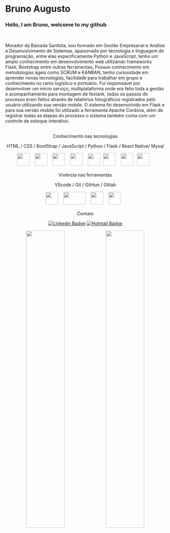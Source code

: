 # Bruno Augusto
### Hello, I am Bruno, welcome to my github
</br>

Morador da Baixada Santista, sou formado em Gestão Empresarial e Análise e Desenvolvimento de Sistemas, apaixonado por tecnologia e linguagem de programação, entre elas especificamente Python e JavaScript, tenho um amplo conhecimento em desenvolvimento web utilizando frameworks Flask, Bootstrap entre outras ferramentas, Possuo conhecimento em metodologias ágeis como SCRUM e KANBAN, tenho curiosidade em aprender novas tecnologias, facilidade para trabalhar em grupo e conhecimento no ramo logístico e portuário.
Fui responsável por desenvolver um micro serviço, multiplataforma onde era feito toda a gestão e acompanhamento para montagem de fextank, todos os passos do processo eram feitos através de relatórios fotográficos registrados pelo usuário utilizando sua versão mobile. O sistema foi desenvolvido em Flask e para sua versão mobile foi utilizado a ferramenta Apache Cordova, além de registrar todas as etapas do processo o sistema também conta com um controle de estoque interativo.
</br></br>


<div align="center">
Conhecimento nas tecnologias

HTML / CSS / BootStrap / JavaScript / Python / Flask / React Native/ Mysql

</div>
<div align="center">
<img  width="40px" height="40px" src="https://media.giphy.com/media/XAxylRMCdpbEWUAvr8/source.gif" />&nbsp;&nbsp;&nbsp;
<img  width="40px" height="40px" src="https://media.giphy.com/media/fsEaZldNC8A1PJ3mwp/source.gif" />&nbsp;&nbsp;&nbsp;
<img  width="40px" height="40px" src="https://media.giphy.com/media/ln7z2eWriiQAllfVcn/source.gif" />&nbsp;&nbsp;&nbsp;
<img  width="40px" height="40px" src="https://media.giphy.com/media/Sr8xDpMwVKOHUWDVRD/source.gif" />&nbsp;&nbsp;&nbsp;
<img  width="40px" height="40px" src="https://media.giphy.com/media/LMt9638dO8dftAjtco/source.gif"/>&nbsp;
<img  width="40px" height="40px" src="https://www.pngfind.com/pngs/m/104-1044449_python-logo-clipart-drawing-flask-python-hd-png.png" />&nbsp;&nbsp;&nbsp;
<img  width="40px" height="40px" src="https://media.giphy.com/media/eNAsjO55tPbgaor7ma/source.gif" />&nbsp;&nbsp;
<img  width="40px" height="40px" src="https://camo.githubusercontent.com/f85f882cb31eeaeee657ec955313015c30378e8f56c3dc2f06933b617a276cfd/68747470733a2f2f77372e706e6777696e672e636f6d2f706e67732f3734372f3739382f706e672d7472616e73706172656e742d6d7973716c2d6c6f676f2d6d7973716c2d64617461626173652d7765622d646576656c6f706d656e742d636f6d70757465722d736f6674776172652d646f6c7068696e2d6d6172696e652d6d616d6d616c2d616e696d616c732d746578742d7468756d626e61696c2e706e67" />&nbsp;&nbsp;&nbsp;

</div>
<br>
<div align="center">
Vivência nas ferramentas

VScode / Git / GitHun / Gitlab 

</div>
<div align="center">
<img  width="40px" height="40px" src="https://media.giphy.com/media/IdyAQJVN2kVPNUrojM/source.gif" />&nbsp;&nbsp;&nbsp;
<img  width="70px" height="40px" src="https://media.giphy.com/media/kH1DBkPNyZPOk0BxrM/source.gif" />&nbsp;&nbsp;&nbsp;
<img  width="40px" height="40px" src="https://media.giphy.com/media/KzJkzjggfGN5Py6nkT/source.gif" />&nbsp;&nbsp;&nbsp;
<img  width="40px" height="40px" src="https://media.giphy.com/media/hqrdSW7r1DFsDZwSnR/source.gif" />&nbsp;&nbsp;&nbsp;

</div>
<br>





<div align="center">
Contato


[![Linkedin Badge](https://img.shields.io/badge/-LinkedIn-blue?style=flat-square&logo=Linkedin&logoColor=white&link=https://www.linkedin.com/in/daniele-oliveira-lucas-8a685683/)](https://www.linkedin.com/in/bruno-augusto-0339baa3/) [![Hotmail Badge](https://img.shields.io/badge/-Hotmail-0078D4?style=flat-square&logo=microsoft-outlook&logoColor=white&link=mailto:brunoaugustosp@outlook.com.br)](mailto:brunoaugustosp@outlook.com.br)

</div>


<div align="center">

<img  width="49%" src="https://media.giphy.com/media/gFmkpNCar7TSoauRUs/source.gif" />
<img  width="49%" src="https://media.giphy.com/media/gFmkpNCar7TSoauRUs/source.gif" />

</div>







